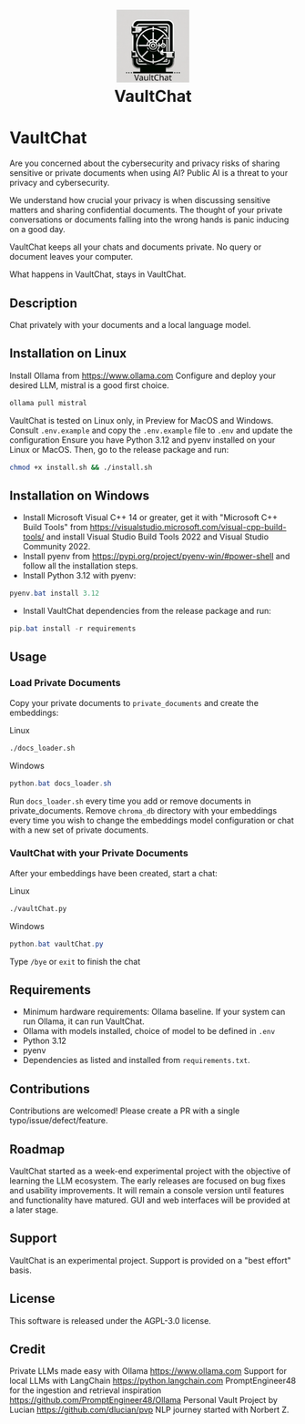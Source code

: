 
<h1 align="center">
  <a href="https://github.com/aosan/VaultChat">
    <img src="https://github.com/aosan/VaultChat/blob/main/static/VaultChat_logo.png" width="128" height="128" alt="VaultChat"/>
  </a><br>
  VaultChat
</h1>

# VaultChat

Are you concerned about the cybersecurity and privacy risks of sharing sensitive or private documents when using AI? Public AI is a threat to your privacy and cybersecurity.

We understand how crucial your privacy is when discussing sensitive matters and sharing confidential documents. The thought of your private conversations or documents falling into the wrong hands is panic inducing on a good day.

VaultChat keeps all your chats and documents private. No query or document leaves your computer.

What happens in VaultChat, stays in VaultChat.

## Description
Chat privately with your documents and a local language model.

## Installation on Linux
Install Ollama from https://www.ollama.com
Configure and deploy your desired LLM, mistral is a good first choice.

```Bash
ollama pull mistral
```

VaultChat is tested on Linux only, in Preview for MacOS and Windows.
Consult `.env.example` and copy the `.env.example` file to `.env` and update the configuration 
Ensure you have Python 3.12 and pyenv installed on your Linux or MacOS. Then, go to the release package and run:

```Bash
chmod +x install.sh && ./install.sh
```

## Installation on Windows
- Install Microsoft Visual C++ 14 or greater, get it with "Microsoft C++ Build Tools" from https://visualstudio.microsoft.com/visual-cpp-build-tools/ and install Visual Studio Build Tools 2022 and Visual Studio Community 2022.
- Install pyenv from https://pypi.org/project/pyenv-win/#power-shell and follow all the installation steps.
- Install Python 3.12 with pyenv:

```powershell
pyenv.bat install 3.12
```

- Install VaultChat dependencies from the release package and run:

```powershell
pip.bat install -r requirements
```

## Usage
### Load Private Documents

Copy your private documents to `private_documents` and create the embeddings:

Linux
```Bash
./docs_loader.sh
```

Windows
```powershell
python.bat docs_loader.sh
```

Run `docs_loader.sh` every time you add or remove documents in private_documents.
Remove `chroma_db` directory with your embeddings every time you wish to change the embeddings model configuration or chat with a new set of private documents.

### VaultChat with your Private Documents

After your embeddings have been created, start a chat:

Linux
```Bash
./vaultChat.py
```

Windows
```powershell
python.bat vaultChat.py
```

Type `/bye` or `exit` to finish the chat

## Requirements
- Minimum hardware requirements: Ollama baseline. If your system can run Ollama, it can run VaultChat.
- Ollama with models installed, choice of model to be defined in `.env`
- Python 3.12
- pyenv
- Dependencies as listed and installed from `requirements.txt`.

## Contributions
Contributions are welcomed!
Please create a PR with a single typo/issue/defect/feature.

## Roadmap
VaultChat started as a week-end experimental project with the objective of learning the LLM ecosystem.
The early releases are focused on bug fixes and usability improvements. It will remain a console version until features and functionality have matured.
GUI and web interfaces will be provided at a later stage.

## Support
VaultChat is an experimental project. Support is provided on a "best effort" basis.

## License
This software is released under the AGPL-3.0 license.

## Credit
Private LLMs made easy with Ollama https://www.ollama.com
Support for local LLMs with LangChain https://python.langchain.com
PromptEngineer48 for the ingestion and retrieval inspiration https://github.com/PromptEngineer48/Ollama
Personal Vault Project by Lucian https://github.com/dlucian/pvp
NLP journey started with Norbert Z.
